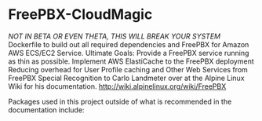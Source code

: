 # FreePBX-CloudMagic
*NOT IN BETA OR EVEN THETA, THIS WILL BREAK YOUR SYSTEM*  Dockerfile to build out all required dependencies and FreePBX for Amazon AWS ECS/EC2 Service. Ultimate Goals: Provide a FreePBX service running as thin as possible. Implement AWS ElastiCache to the FreePBX deployment Reducing overhead for User Profile caching and Other Web Services from FreePBX
Special Recognition to Carlo Landmeter over at the Alpine Linux Wiki for his documentation. http://wiki.alpinelinux.org/wiki/FreePBX

Packages used in this project outside of what is recommended in the documentation include:
